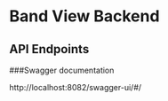 # Band View Backend

## API Endpoints

###Swagger documentation

http://localhost:8082/swagger-ui/#/
